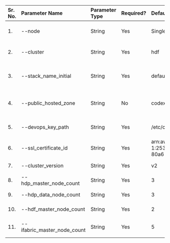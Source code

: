 |  Sr. No.|   Parameter Name        | Parameter Type|  Required? |    Default Value               |      Possible Values           |        Description                      | 
|  :---   |   :---                  |  :---         |  :---      |    :---                        |      :---                      |        :---                             | 
|  1.     |  --node                 |  String       |    Yes     |   Single                       |  - Single<br>- Multi           |  Type of deployment model               | 
|  2.     |  --cluster              |  String       |    Yes     |   hdf                          |  - hdf<br>- hdp<br> - ifabric  |  Type of cluster                        |
|  3.     |  --stack_name_initial   |  String       |    Yes     |   default                      |   Initial with 2 letters only  |  Initial for the cluster                |
|  4.     |  --public_hosted_zone   |  String       |    No      |  codex-ifabric.net             |            NA                  |  hosted zone for accessing environment  |
|  5.     |  --devops_key_path      |  String       |    Yes     |  /etc/codex-ifabric/devops_key |            NA                  |  Devops user key path                   |
|  6.     |  --ssl_certificate_id   |  String       |    Yes     |  arn:aws:acm:eu-west-1:253814510793:certificate/50e265fe-80a6-45fd-96a0-ed82e486d5d3 | NA | SSL Certificate ID |
|  7.     | --cluster_version       |  String       |   Yes      | v2                             |    - v1<br>- v2                | Cluster version                         |
|  8.     | --hdp_master_node_count |  String       |   Yes      | 3                              |    between 1-3                 | hdp master count                        |
|  9.     | --hdp_data_node_count   |  String       |   Yes      | 3                              |    between 1-3                 | hdp data node count                     |
|  10.    | --hdf_master_node_count |  String       |   Yes      | 2                              |    between 1-3                 | hdf master count count                  |
|  11.    | --ifabric_master_node_count |  String       |   Yes      | 5                              |    between 1-5                 | ifabric master count count          | 
